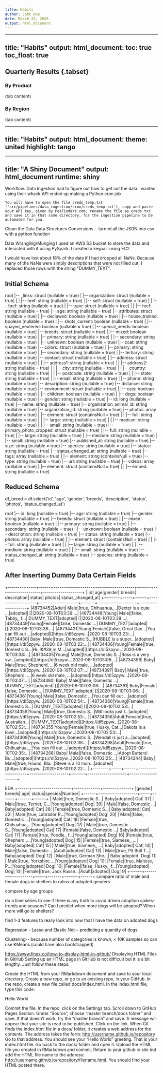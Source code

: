 ```yaml
---
title: Habits
author: John Doe
date: March 22, 2005
output: html_document
---
```


---
title: "Habits"
output:
  html_document:
    toc: true
    toc_float: true
---

## Quarterly Results {.tabset}

### By Product

(tab content)

### By Region

(tab content)



---
title: "Habits"
output:
  html_document:
    theme: united
    highlight: tango
---


---
title: "A Shiny Document"
output: html_document
runtime: shiny
---

Workflow:
Data Ingestion
had to figure out how to get out the data i wanted using their whack API
    ended up making a Python  cron job
    
    You will have to open the file creds_temp.txt ('src/pipelines/data_ingestion/cron/creds_temp.txt'), copy and paste your API key, given by PetFinders.com, rename the file as creds.txt and save it in that same directory, for the ingestion pipeline to be automated for you.  

Clean the Data
    Data Structures Conversions-- turned all the JSON into csv with a python function

Data Wrangling/Munging
I used an AWS S3 bucket to store the data and interacted with it using PySpark.
I created a keypair using EC2.



I would have lost about 18% of the data if I had dropped all NaNs.  Because many of the NaNs were simply descriptions that were not filled out, I replaced those rows with the string "DUMMY_TEXT".  



## Initial Schema

root
 |-- _links: struct (nullable = true)
 |    |-- organization: struct (nullable = true)
 |    |    |-- href: string (nullable = true)
 |    |-- self: struct (nullable = true)
 |    |    |-- href: string (nullable = true)
 |    |-- type: struct (nullable = true)
 |    |    |-- href: string (nullable = true)
 |-- age: string (nullable = true)
 |-- attributes: struct (nullable = true)
 |    |-- declawed: boolean (nullable = true)
 |    |-- house_trained: boolean (nullable = true)
 |    |-- shots_current: boolean (nullable = true)
 |    |-- spayed_neutered: boolean (nullable = true)
 |    |-- special_needs: boolean (nullable = true)
 |-- breeds: struct (nullable = true)
 |    |-- mixed: boolean (nullable = true)
 |    |-- primary: string (nullable = true)
 |    |-- secondary: string (nullable = true)
 |    |-- unknown: boolean (nullable = true)
 |-- coat: string (nullable = true)
 |-- colors: struct (nullable = true)
 |    |-- primary: string (nullable = true)
 |    |-- secondary: string (nullable = true)
 |    |-- tertiary: string (nullable = true)
 |-- contact: struct (nullable = true)
 |    |-- address: struct (nullable = true)
 |    |    |-- address1: string (nullable = true)
 |    |    |-- address2: string (nullable = true)
 |    |    |-- city: string (nullable = true)
 |    |    |-- country: string (nullable = true)
 |    |    |-- postcode: string (nullable = true)
 |    |    |-- state: string (nullable = true)
 |    |-- email: string (nullable = true)
 |    |-- phone: string (nullable = true)
 |-- description: string (nullable = true)
 |-- distance: string (nullable = true)
 |-- environment: struct (nullable = true)
 |    |-- cats: boolean (nullable = true)
 |    |-- children: boolean (nullable = true)
 |    |-- dogs: boolean (nullable = true)
 |-- gender: string (nullable = true)
 |-- id: long (nullable = true)
 |-- name: string (nullable = true)
 |-- organization_animal_id: string (nullable = true)
 |-- organization_id: string (nullable = true)
 |-- photos: array (nullable = true)
 |    |-- element: struct (containsNull = true)
 |    |    |-- full: string (nullable = true)
 |    |    |-- large: string (nullable = true)
 |    |    |-- medium: string (nullable = true)
 |    |    |-- small: string (nullable = true)
 |-- primary_photo_cropped: struct (nullable = true)
 |    |-- full: string (nullable = true)
 |    |-- large: string (nullable = true)
 |    |-- medium: string (nullable = true)
 |    |-- small: string (nullable = true)
 |-- published_at: string (nullable = true)
 |-- size: string (nullable = true)
 |-- species: string (nullable = true)
 |-- status: string (nullable = true)
 |-- status_changed_at: string (nullable = true)
 |-- tags: array (nullable = true)
 |    |-- element: string (containsNull = true)
 |-- type: string (nullable = true)
 |-- url: string (nullable = true)
 |-- videos: array (nullable = true)
 |    |-- element: struct (containsNull = true)
 |    |    |-- embed: string (nullable = true)



## Reduced Schema
df_breed = df.select('id', 'age', 'gender', 'breeds', 'description', 'status', 'photos', 'status_changed_at')

root
 |-- id: long (nullable = true)
 |-- age: string (nullable = true)
 |-- gender: string (nullable = true)
 |-- breeds: struct (nullable = true)
 |    |-- mixed: boolean (nullable = true)
 |    |-- primary: string (nullable = true)
 |    |-- secondary: string (nullable = true)
 |    |-- unknown: boolean (nullable = true)
 |-- description: string (nullable = true)
 |-- status: string (nullable = true)
 |-- photos: array (nullable = true)
 |    |-- element: struct (containsNull = true)
 |    |    |-- full: string (nullable = true)
 |    |    |-- large: string (nullable = true)
 |    |    |-- medium: string (nullable = true)
 |    |    |-- small: string (nullable = true)
 |-- status_changed_at: string (nullable = true)
 |-- species: string (nullable = true)
 
 
 

## After Inserting Dummy Data Certain Fields

+--------+-----+------+--------------------+--------------------+-------+--------------------+--------------------+
|      id|  age|gender|              breeds|         description| status|              photos|   status_changed_at|
+--------+-----+------+--------------------+--------------------+-------+--------------------+--------------------+
|48734452|Adult|  Male|[true, Chihuahua,...|Dexter is a cute ...|adopted|                  []|2020-08-10T03:39:...|
|48734448|Young|  Male|[false, Tabby,, f...|          DUMMY_TEXT|adopted|                  []|2020-08-10T03:38:...|
|48734449|Young|Female|[false, Domestic ...|          DUMMY_TEXT|adopted|                  []|2020-08-10T03:38:...|
|48734431|Young|Female|[false, Great Dan...|You can fill out ...|adopted|[[https://dl5zpyw...|2020-08-10T03:23:...|
|48734430| Baby|  Male|[true, Domestic S...|HUBBLE is a super...|adopted|[[https://dl5zpyw...|2020-08-10T03:22:...|
|48734406|Young|Female|[true, Domestic S...|Hi. I&amp;#39;m M...|adopted|[[https://dl5zpyw...|2020-08-10T03:08:...|
|48734405|Young|  Male|[true, Domestic S...|Ross is a very sw...|adopted|[[https://dl5zpyw...|2020-08-10T03:08:...|
|48734398| Baby|  Male|[true, Shepherd, ...|6 week old male, ...|adopted|[[https://dl5zpyw...|2020-08-10T03:07:...|
|48734397| Baby|  Male|[true, Shepherd, ...|6 week old male, ...|adopted|[[https://dl5zpyw...|2020-08-10T03:07:...|
|48734390| Baby|  Male|[false, Domestic ...|          DUMMY_TEXT|adopted|                  []|2020-08-10T03:06:...|
|48734391| Baby|Female|[false, Domestic ...|          DUMMY_TEXT|adopted|                  []|2020-08-10T03:06:...|
|48734361|Young|  Male|[false, Domestic ...|You can fill out ...|adopted|[[https://dl5zpyw...|2020-08-10T02:54:...|
|48734360|Young|Female|[true, Domestic S...|          DUMMY_TEXT|adopted|                  []|2020-08-10T02:53:...|
|48734359|Young|  Male|[true, Domestic S...|Will looks just l...|adopted|[[https://dl5zpyw...|2020-08-10T02:53:...|
|48734356|Adult|Female|[true, Australian...|          DUMMY_TEXT|adopted|[[https://dl5zpyw...|2020-08-10T02:53:...|
|48734355|Young|Female|[true, Husky, Cat...|Dakota is a lovel...|adopted|[[https://dl5zpyw...|2020-08-10T02:53:...|
|48734309|Young|  Male|[true, Domestic S...|Wendall is just a...|adopted|[[https://dl5zpyw...|2020-08-10T02:38:...|
|48734298|Adult|Female|[true, Chihuahua,...|You can fill out ...|adopted|[[https://dl5zpyw...|2020-08-10T02:35:...|
|48734268| Baby|  Male|[false, Domestic ...|Adopt Butters!
Bu...|adopted|[[https://dl5zpyw...|2020-08-10T02:25:...|
|48734244| Baby|  Male|[true, Hound, Bla...|Steve is a 10 mon...|adopted|[[https://dl5zpyw...|2020-08-10T02:22:...|
+--------+-----+------+--------------------+--------------------+-------+--------------------+--------------------+




EDA
+------+--------------------+-----+-------+-------+------+
|gender|              breeds|  age| status|species|Number|
+------+--------------------+-----+-------+-------+------+
|  Male|[true, Domestic S...| Baby|adopted|    Cat|    37|
|  Male|[true, Terrier, C...|Young|adopted|    Dog|    30|
|  Male|[false, Domestic ...| Baby|adopted|    Cat|    28|
|Female|[true, Domestic S...| Baby|adopted|    Cat|    22|
|  Male|[true, Labrador R...|Young|adopted|    Dog|    20|
|  Male|[false, Domestic ...|Young|adopted|    Cat|    18|
|Female|[true, Chihuahua,...|Young|adopted|    Dog|    17|
|  Male|[true, Domestic S...|Young|adopted|    Cat|    17|
|Female|[false, Domestic ...| Baby|adopted|    Cat|    17|
|Female|[true, Poodle,, f...|Young|adopted|    Dog|    16|
|Female|[true, Shepherd,,...|Young|adopted|    Dog|    15|
|Female|[true, Siamese,, ...| Baby|adopted|    Cat|    15|
|  Male|[true, Siamese,, ...| Baby|adopted|    Cat|    14|
|  Male|[false, Domestic ...|Adult|adopted|    Cat|    13|
|  Male|[true, Pit Bull T...| Baby|adopted|    Dog|    12|
|  Male|[true, German She...| Baby|adopted|    Dog|    11|
|  Male|[true, Yorkshire ...|Young|adopted|    Dog|    10|
|Female|[true, Maltese, P...|Young|adopted|    Dog|    10|
|Female|[false, Husky,, f...|Young|adopted|    Dog|    10|
|Female|[true, Jack Russe...|Adult|adopted|    Dog|     9|
+------+--------------------+-----+-------+-------+------+
compare ratio of male and female dogs in shelters to ratios of adopted genders

compare by age groups


do a time series to see if there is any truth to covid driven adoption spikes- trends and seasons?
Can I predict when more dogs will be adopted?
When more will go to shelters?





find 1-3 features to really look into now that I have the data on adopted dogs

Regression - Lasso and Elastic Net-- predicting a quantity of dogs

Clustering-- because number of categories is known, < 10K samples so can use KMeans (could have also bootstrapped)




https://www.finex.co/how-to-display-html-in-github/
Displaying HTML Files in GitHub
Setting up an HTML page in GitHub is not difficult but it is a bit lengthy. Just follow these steps.

Create the HTML from your RMarkdown document and save to your local directory.
Create a new repo, or go to an existing repo, in your GitHub.
In the repo, create a new file called docs/index.html.
In the index.html file, type this code: <html><body><p>Hello World</p></body></html>
Commit the file.
In the repo, click on the Settings tab.
Scroll down to GitHub Pages Section.
Under “Source”, choose “master branch/docs folder” and save. If that doesn’t work, try the “master branch” and save.
A message will appear that your site is read to be published. Click on the link.
When Git finds the index.html file in a docs/ folder, it creates a web address for the contents. The address takes the form: http://username.github.io/repository
Go to that address. You should see your “Hello World” greeting. That is your index.html file.
Go back to the docs/ folder and open it.
Upload the HTML file you created in RMarkdown and commit.
Return to your github.io site but add the HTML file name to the address: http://username.github.io/repository/filename.html.
You should find your HTML posted there.